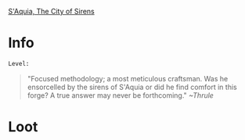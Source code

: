 <!-- TITLE: Armorer Sharpane -->

[S'Aquia, The City of Sirens](saquia)

# Info

```perl
Level: 
```
> "Focused methodology; a most meticulous craftsman.  Was he ensorcelled by the sirens of S'Aquia or did he find comfort in this forge?  A true answer may never be forthcoming."
> *~Thrule*


# Loot